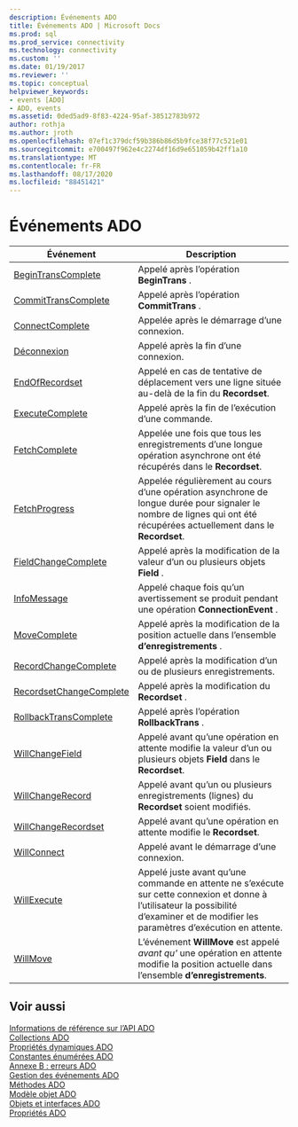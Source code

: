 ```yaml
---
description: Événements ADO
title: Événements ADO | Microsoft Docs
ms.prod: sql
ms.prod_service: connectivity
ms.technology: connectivity
ms.custom: ''
ms.date: 01/19/2017
ms.reviewer: ''
ms.topic: conceptual
helpviewer_keywords:
- events [ADO]
- ADO, events
ms.assetid: 0ded5ad9-8f83-4224-95af-38512783b972
author: rothja
ms.author: jroth
ms.openlocfilehash: 07ef1c379dcf59b386b86d5b9fce38f77c521e01
ms.sourcegitcommit: e700497f962e4c2274df16d9e651059b42ff1a10
ms.translationtype: MT
ms.contentlocale: fr-FR
ms.lasthandoff: 08/17/2020
ms.locfileid: "88451421"
---
```

# <a name="ado-events"></a>Événements ADO

|Événement|Description|  
|-|-|  
|[BeginTransComplete](../../../ado/reference/ado-api/begintranscomplete-committranscomplete-and-rollbacktranscomplete-events-ado.md)|Appelé après l’opération **BeginTrans** .|  
|[CommitTransComplete](../../../ado/reference/ado-api/begintranscomplete-committranscomplete-and-rollbacktranscomplete-events-ado.md)|Appelé après l’opération **CommitTrans** .|  
|[ConnectComplete](../../../ado/reference/ado-api/connectcomplete-and-disconnect-events-ado.md)|Appelée après le démarrage d’une connexion.|  
|[Déconnexion](../../../ado/reference/ado-api/connectcomplete-and-disconnect-events-ado.md)|Appelé après la fin d’une connexion.|  
|[EndOfRecordset](../../../ado/reference/ado-api/endofrecordset-event-ado.md)|Appelé en cas de tentative de déplacement vers une ligne située au-delà de la fin du **Recordset**.|  
|[ExecuteComplete](../../../ado/reference/ado-api/executecomplete-event-ado.md)|Appelé après la fin de l’exécution d’une commande.|  
|[FetchComplete](../../../ado/reference/ado-api/fetchcomplete-event-ado.md)|Appelée une fois que tous les enregistrements d’une longue opération asynchrone ont été récupérés dans le **Recordset**.|  
|[FetchProgress](../../../ado/reference/ado-api/fetchprogress-event-ado.md)|Appelée régulièrement au cours d’une opération asynchrone de longue durée pour signaler le nombre de lignes qui ont été récupérées actuellement dans le **Recordset**.|  
|[FieldChangeComplete](../../../ado/reference/ado-api/willchangefield-and-fieldchangecomplete-events-ado.md)|Appelé après la modification de la valeur d’un ou plusieurs objets **Field** .|  
|[InfoMessage](../../../ado/reference/ado-api/infomessage-event-ado.md)|Appelé chaque fois qu’un avertissement se produit pendant une opération **ConnectionEvent** .|  
|[MoveComplete](../../../ado/reference/ado-api/willmove-and-movecomplete-events-ado.md)|Appelé après la modification de la position actuelle dans l’ensemble **d’enregistrements** .|  
|[RecordChangeComplete](../../../ado/reference/ado-api/willchangerecord-and-recordchangecomplete-events-ado.md)|Appelé après la modification d’un ou de plusieurs enregistrements.|  
|[RecordsetChangeComplete](../../../ado/reference/ado-api/willchangerecordset-and-recordsetchangecomplete-events-ado.md)|Appelé après la modification du **Recordset** .|  
|[RollbackTransComplete](../../../ado/reference/ado-api/begintranscomplete-committranscomplete-and-rollbacktranscomplete-events-ado.md)|Appelé après l’opération **RollbackTrans** .|  
|[WillChangeField](../../../ado/reference/ado-api/willchangefield-and-fieldchangecomplete-events-ado.md)|Appelé avant qu’une opération en attente modifie la valeur d’un ou plusieurs objets **Field** dans le **Recordset**.|  
|[WillChangeRecord](../../../ado/reference/ado-api/willchangerecord-and-recordchangecomplete-events-ado.md)|Appelé avant qu’un ou plusieurs enregistrements (lignes) du **Recordset** soient modifiés.|  
|[WillChangeRecordset](../../../ado/reference/ado-api/willchangerecordset-and-recordsetchangecomplete-events-ado.md)|Appelé avant qu’une opération en attente modifie le **Recordset**.|  
|[WillConnect](../../../ado/reference/ado-api/willconnect-event-ado.md)|Appelé avant le démarrage d’une connexion.|  
|[WillExecute](../../../ado/reference/ado-api/willexecute-event-ado.md)|Appelé juste avant qu’une commande en attente ne s’exécute sur cette connexion et donne à l’utilisateur la possibilité d’examiner et de modifier les paramètres d’exécution en attente.|  
|[WillMove](../../../ado/reference/ado-api/willmove-and-movecomplete-events-ado.md)|L’événement **WillMove** est appelé *avant qu'* une opération en attente modifie la position actuelle dans l’ensemble **d’enregistrements**.|  
  
## <a name="see-also"></a>Voir aussi  
 [Informations de référence sur l’API ADO](../../../ado/reference/ado-api/ado-api-reference.md)   
 [Collections ADO](../../../ado/reference/ado-api/ado-collections.md)   
 [Propriétés dynamiques ADO](../../../ado/reference/ado-api/ado-dynamic-properties.md)   
 [Constantes énumérées ADO](../../../ado/reference/ado-api/ado-enumerated-constants.md)   
 [Annexe B : erreurs ADO](../../../ado/guide/appendixes/appendix-b-ado-errors.md)   
 [Gestion des événements ADO](../../../ado/guide/data/handling-ado-events.md)   
 [Méthodes ADO](../../../ado/reference/ado-api/ado-methods.md)   
 [Modèle objet ADO](../../../ado/reference/ado-api/ado-object-model.md)   
 [Objets et interfaces ADO](../../../ado/reference/ado-api/ado-objects-and-interfaces.md)   
 [Propriétés ADO](../../../ado/reference/ado-api/ado-properties.md)
